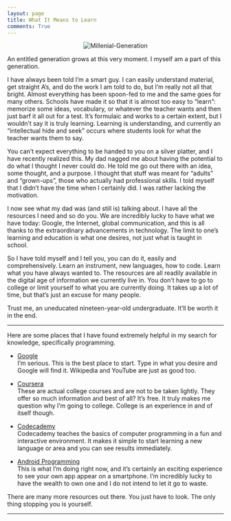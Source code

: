 ```yaml
---
layout: page
title: What It Means to Learn
comments: True
---
```


<p align="center">
  <img src="http://i.imgur.com/KKhHpkn.png" alt="Millenial-Generation"/>
</p>
An entitled generation grows at this very moment. I myself am a part of this generation. <br>   

I have always been told I’m a smart guy. I can easily understand material, get straight A’s, and do the work I am told to do, 
but I’m really not all that bright. Almost everything has been spoon-fed to me and the same goes for many others. Schools have
made it so that it is almost too easy to “learn”: memorize some ideas, vocabulary, or whatever the teacher wants and then just
barf it all out for a test. It’s formulaic and works to a certain extent, but I wouldn’t say it is truly learning. Learning is
understanding, and currently an “intellectual hide and seek” occurs where students look for what the teacher wants them to 
say. <br>

You can’t expect everything to be handed to you on a silver platter, and I have recently realized this. My dad nagged me about
having the potential to do what I thought I never could do. He told me go out there with an idea, some thought, and a purpose.
I thought that stuff was meant for “adults” and “grown-ups”, those who actually had professional skills. I told myself that I 
didn’t have the time when I certainly did. I was rather lacking the motivation. <br>

I now see what my dad was (and still is) talking about. I have all the resources I need and so do you. We are incredibly lucky 
to have what we have today: Google, the Internet, global communication, and this is all thanks to the extraordinary advancements 
in technology. The limit to one’s learning and education is what one desires, not just what is taught in school. <br>

So I have told myself and I tell you, you can do it, easily and comprehensively. Learn an instrument, new languages, 
how to code. Learn what you have always wanted to. The resources are all readily available in the digital age of information 
we currently live in. You don’t have to go to college or limit yourself to what you are currently doing. It takes up a lot of
time, but that’s just an excuse for many people. <br>

Trust me, an uneducated nineteen-year-old undergraduate. It’ll be worth it in the end. 

---   

Here are some places that I have found extremely helpful in my search for knowledge, specifically programming. <br>  

* [Google](https://www.google.com)   
  I’m serious. This is the best place to start. Type in what you desire and Google will find it.
  Wikipedia and YouTube are just as good too.

* [Coursera](https://www.coursera.org)   
  These are actual college courses and are not to be taken lightly. They offer so much information and best of all?
  It’s free. It truly makes me question why I’m going to college. College is an experience in and of itself though.  

* [Codecademy](http://www.codecademy.com)    
  Codecademy teaches the basics of computer programming in a fun and interactive environment. It makes it simple to 
  start learning a new language or area and you can see results immediately.   

* [Android Programming](http://developer.android.com/training/index.html)   
  This is what I’m doing right now, and it’s certainly an exciting experience to see your own app appear on a smartphone.
  I’m incredibly lucky to have the wealth to own one and I do not intend to let it go to waste. <br>
  
There are many more resources out there. You just have to look. The only thing stopping you is yourself.
  
---   
